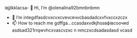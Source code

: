 івjjlkklacsa- 👋 Hi, I’m @olenalina92bmnbnbmn
- 👀 I’m integdfasdcvxcvxcvячсячvcbasdadcxvfvxccxzczx
- 📫 How to reach me gdffgа...ccasdaxvdkjhssвфівсooчяd
asdsad321rrqwvhcxv<!---hkgjasdasdcxzvzadsaвапasxzxzczxczxczxczxccxaвіфвіфвфіsdasdczcxzbcvbcvаіваіваіваsacxzccxфівфвіф
dasdasdasdYou can chfglick the cxррпосячсzcxczxPrevhhxcvlivxccxsadsavvxcvw link to tazxzke a look at yячсчour changes.asdasd
--->ascvzxc
n nmczxcdsadasdasd
vcasd
